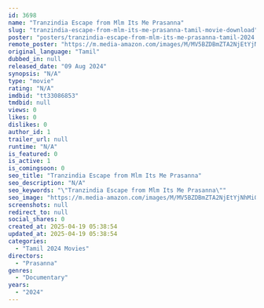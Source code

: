 ```yaml
---
id: 3698
name: "Tranzindia Escape from Mlm Its Me Prasanna"
slug: "tranzindia-escape-from-mlm-its-me-prasanna-tamil-movie-download"
poster: "posters/tranzindia-escape-from-mlm-its-me-prasanna-tamil-2024.jpg"
remote_poster: "https://m.media-amazon.com/images/M/MV5BZDBmZTA2NjEtYjNhMi00NTE2LWI5NzEtMWE5M2E2NGI4MGIxXkEyXkFqcGc@._V1_SX300.jpg"
original_language: "Tamil"
dubbed_in: null
released_date: "09 Aug 2024"
synopsis: "N/A"
type: "movie"
rating: "N/A"
imdbid: "tt33086853"
tmdbid: null
views: 0
likes: 0
dislikes: 0
author_id: 1
trailer_url: null
runtime: "N/A"
is_featured: 0
is_active: 1
is_comingsoon: 0
seo_title: "Tranzindia Escape from Mlm Its Me Prasanna"
seo_description: "N/A"
seo_keywords: "\"Tranzindia Escape from Mlm Its Me Prasanna\""
seo_image: "https://m.media-amazon.com/images/M/MV5BZDBmZTA2NjEtYjNhMi00NTE2LWI5NzEtMWE5M2E2NGI4MGIxXkEyXkFqcGc@._V1_SX300.jpg"
screenshots: null
redirect_to: null
social_shares: 0
created_at: 2025-04-19 05:38:54
updated_at: 2025-04-19 05:38:54
categories:
  - "Tamil 2024 Movies"
directors:
  - "Prasanna"
genres:
  - "Documentary"
years:
  - "2024"
---
```


